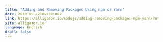 ```yaml
---
title: "Adding and Removing Packages Using npm or Yarn"
date: 2019-09-22T00:00:00Z
link: https://alligator.io/nodejs/adding-removing-packages-npm-yarn/?utm_medium=RSS&utm_source=news.12bit.vn
site: alligator.io
language: English
draft: false
---
```

